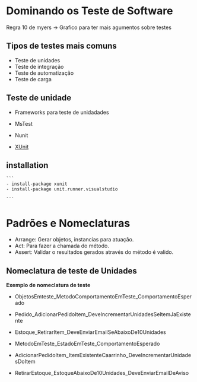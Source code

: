 # Dominando os Teste de Software


Regra 10 de myers
-> Grafico para ter mais agumentos sobre testes

## Tipos de testes mais comuns

- Teste de unidades
- Teste de integração
- Teste de automatização
- Teste de carga

## Teste de unidade

- Frameworks para teste de unidadades

- MsTest
- Nunit
- [XUnit](https://xunit.net/)


## installation

````
```
- install-package xunit
- install-package unit.runner.visualstudio

```
````

# Padrões e Nomeclaturas

- Arrange: Gerar objetos, instancias para atuação.
- Act: Para fazer a chamada do método.
- Assert: Validar o resultados gerados através do método é valido.


## Nomeclatura de teste de Unidades

**Exemplo de nomeclatura de teste**

- ObjetosEmteste_MetodoComportamentoEmTeste_ComportamentoEsperado
- Pedido_AdicionarPedidoItem_DeveIncrementarUnidadesSeltemJaExistente
- Estoque_RetirarItem_DeveEnviarEmailSeAbaixoDe10Unidades

- MetodoEmTeste_EstadoEmTeste_ComportamentoEsperado
- AdicionarPedidoItem_ItemExistenteCaarrinho_DeveIncrementarUnidadesDoItem
- RetirarEstoque_EstoqueAbaixoDe10Unidades_DeveEnviarEmailDeAviso
